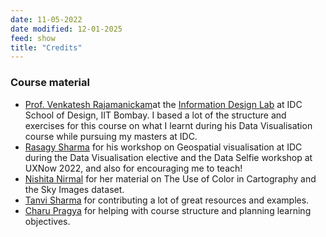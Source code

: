 ```yaml
---
date: 11-05-2022
date modified: 12-01-2025
feed: show
title: "Credits"
---
```

### Course material

- [Prof. Venkatesh Rajamanickam](https://www.idc.iitb.ac.in/people/faculty/venkatesh-rajamanickam)at the [Information Design Lab](https://info-design-lab.github.io/) at IDC School of Design, IIT Bombay. I based a lot of the structure and exercises for this course on what I learnt during his Data Visualisation course while pursuing my masters at IDC.
- [Rasagy Sharma](https://rasagy.in/) for his workshop on Geospatial visualisation at IDC during the Data Visualisation elective and the Data Selfie workshop at UXNow 2022, and also for encouraging me to teach!
- [Nishita Nirmal](https://www.linkedin.com/in/nishita-nirmal/?originalSubdomain=in) for her material on The Use of Color in Cartography and the Sky Images dataset.
- [Tanvi Sharma](https://tanvi.network/) for contributing a lot of great resources and examples.
- [Charu Pragya](https://x.com/CharuPragyaa) for helping with course structure and planning learning objectives.